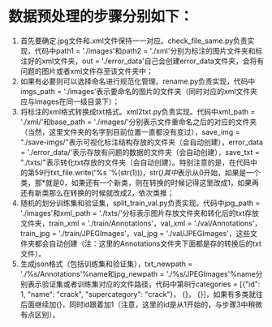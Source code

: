 # 数据预处理的步骤分别如下：
1. 首先要确定.jpg文件和.xml文件保持一一对应。check_file_same.py负责实现，代码中path1 = './images'和path2 = './xml'分别为标注的图片文件夹和标注好的xml文件夹，out = './error_data'自己会创建error_data文件夹，会将有问题的图片或者xml文件存至该文件夹中；
2. 如果有必要则可以选择命名进行规范化管理。rename.py负责实现，代码中imgs_path = './images'表示要命名的图片的文件夹（同时对应的xml文件夹应与images在同一级目录下）；
3. 将标注的xml格式转换成txt格式。xml2txt.py负责实现。代码中xml_path = './xml/'和base_path = './images/'分别表示文件重命名之后的对应的文件夹（当然，这里文件夹的名字到目前位置一直都没有变过），save_img = "./save-imgs/"表示可视化标注结构存放的文件夹（会自动创建），error_data = './error_data/'表示存放有问题的数据的文件夹（会自动创建），save_txt = "./txts/"表示转化txt存放的文件夹（会自动创建）。特别注意的是，在代码中的第59行txt_file.write('%s '%(str(1)))，str(*)其中*表示从0开始，如果是一个类，那*就是0，如果还有一个新类，则在转换的时候记得这里改成1，如果再还有新类那么在转换的时候就改成2，依次类推；
4. 随机的划分训练集和验证集，split_train_val.py负责实现。代码中jpg_path = './images'和xml_path = './txts/'分标表示图片存放文件夹和转化后的txt存放文件夹，train_xml = './train/Annotations'，val_xml = './val/Annotations'，train_jpg = './train/JPEGImages'，val_jpg = './val/JPEGImages'，这些文件夹都会自动创建（注：这里的Annotations文件夹下面都是存的转换后的txt文件）。
5. 生成json格式（包括训练集和验证集），txt_newpath = './%s/Annotations'%name和jpg_newpath = './%s/JPEGImages'%name分别表示验证集或者训练集对应的文件路径，代码中第8行categories = [{"id": 1, "name": "crack", "supercategory": "crack"}， {}， {}]，如果有多类就往后面继续加{}，同时id跟着加1（注意，这里的id是从1开始的，与步骤3中稍微有点区别）。
